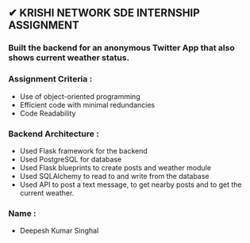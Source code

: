 ## ✔ KRISHI NETWORK SDE INTERNSHIP ASSIGNMENT

### Built the backend for an anonymous Twitter App that also shows current weather status.

### Assignment Criteria :
- Use of object-oriented programming
- Efficient code with minimal redundancies
- Code Readability

### Backend Architecture :
- Used Flask framework for the backend
- Used PostgreSQL for database
- Used Flask blueprints to create posts and weather module
- Used SQLAlchemy to read to and write from the database
- Used API to post a text message, to get nearby posts and to get the current weather.


### Name :
- Deepesh Kumar Singhal

